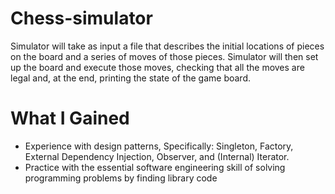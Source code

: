 # Chess-simulator

Simulator will take as input a file that describes the initial locations of pieces on the board and a series of moves of those pieces. Simulator will then set up the board and execute those moves, checking that all the moves are legal and, at the end, printing the state of the game board.


# What I Gained

* Experience with design patterns, Specifically: Singleton, Factory, External Dependency Injection, Observer, and (Internal) Iterator.
* Practice with the essential software engineering skill of solving programming problems by finding library code
